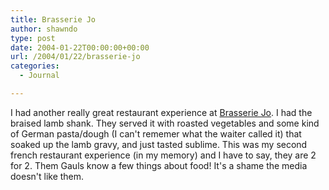 ```yaml
---
title: Brasserie Jo
author: shawndo
type: post
date: 2004-01-22T00:00:00+00:00
url: /2004/01/22/brasserie-jo
categories:
  - Journal

---
```

I had another really great restaurant experience at [Brasserie Jo][1]. I had the braised lamb shank. They served it with roasted vegetables and some kind of German pasta/dough (I can't rememer what the waiter called it) that soaked up the lamb gravy, and just tasted sublime. This was my second french restaurant experience (in my memory) and I have to say, they are 2 for 2. Them Gauls know a few things about food! It's a shame the media doesn't like them.

 [1]: http://www.brasseriejoboston.com/hotels/colonnade/BrasserieJoBoston